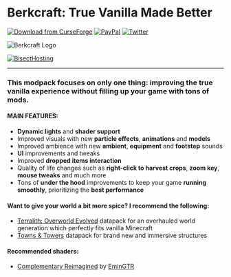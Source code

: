 # Berkcraft: True Vanilla Made Better

[![Download from CurseForge](https://img.shields.io/badge/CURSEFORGE-DOWNLOAD-orange?style=for-the-badge&logo=curseforge&logoColor=orange)](https://www.curseforge.com/minecraft/modpacks/berkcraft)	[![PayPal](https://img.shields.io/badge/SUPPORT%20ME-DONATE-blue?style=for-the-badge&logo=paypal "PayPal")](https://www.paypal.com/donate/?token=IKggYNWBWYWn0mcmRr49l85slAXrwrUgquJiu1Nxz3ltgZMRe6AhgunW777JtGi8hOl-9MUQ9Szrnvjc&locale.x=US "PayPal")	[![Twitter](https://img.shields.io/twitter/follow/joaovitorxn?color=blue&label=follow%20me&logo=twitter&style=for-the-badge "Twitter")](https://twitter.com/joaovitorxn "Twitter")

![Berkcraft Logo](https://i.imgur.com/33VKvbv.png)

[![BisectHosting](https://www.bisecthosting.com/partners/custom-banners/f7df0450-4c7b-4d46-aab0-2781d46371ed.png)](https://bisecthosting.com/berkcraft)


------------


### **This modpack focuses on only one thing: improving the true vanilla experience without filling up your game with tons of mods.**

#### **MAIN FEATURES:**

- **Dynamic lights** and **shader support**
- Improved visuals with new **particle effects**, **animations** and **models**
- Improved ambience with new **ambient**, **equipment** and **footstep** sounds
- **UI** improvements and tweaks
- Improved **dropped items interaction**
- Quality of life changes such as **right-click to harvest crops**, **zoom key**, **mouse tweaks** and much more
- Tons of **under the hood** improvements to keep your game **running smoothly**, prioritizing the **best performance**

#### **Want to give your world a bit more spice? I recommend the following:**

- [Terralith: Overworld Evolved](https://www.planetminecraft.com/data-pack/terralith-overworld-evolved-100-biomes-caves-and-more/ "Terralith: Overworld Evolved") datapack for an overhauled world generation which perfectly fits vanilla Minecraft
- [Towns & Towers](https://www.planetminecraft.com/data-pack/towns-amp-towers-structure-overhaul/ "Towns & Towers") datapack for brand new and immersive structures

#### **Recommended shaders:**
- [Complementary Reimagined](https://www.curseforge.com/minecraft/customization/complementary-reimagined "Complementary Reimagined") by [EminGTR](https://www.curseforge.com/members/emingtr/followers "EminGTR")
